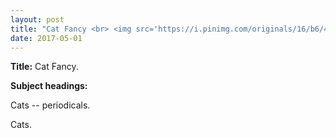 ```yaml
---
layout: post
title: "Cat Fancy <br> <img src='https://i.pinimg.com/originals/16/b6/46/16b646e3f1581032dd357569363571d4.jpg' height='375' width='225'>"
date: 2017-05-01
---
```


**Title:** Cat Fancy.

**Subject headings:**

Cats -- periodicals.

Cats.

